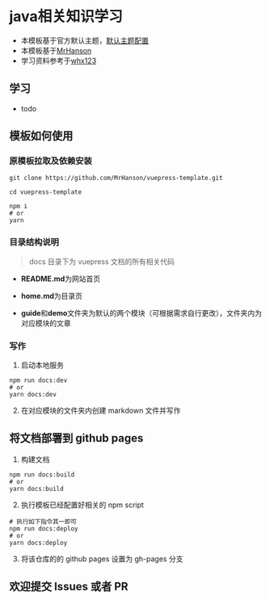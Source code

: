 # java相关知识学习

- 本模板基于官方默认主题，[默认主题配置](https://vuepress.vuejs.org/zh/theme/default-theme-config.html)
- 本模板基于[MrHanson](https://github.com/MrHanson/vuepress-template.git)
- 学习资料参考于[whx123](https://github.com/whx123/JavaHome.git)

## 学习
 - todo

## 模板如何使用

### 原模板拉取及依赖安装

```shell
git clone https://github.com/MrHanson/vuepress-template.git

cd vuepress-template

npm i
# or
yarn
```

### 目录结构说明

> docs 目录下为 vuepress 文档的所有相关代码

- **README.md**为网站首页

- **home.md**为目录页

- **guide**和**demo**文件夹为默认的两个模块（可根据需求自行更改），文件夹内为对应模块的文章

### 写作

1. 启动本地服务

```shell
npm run docs:dev
# or
yarn docs:dev
```

2. 在对应模块的文件夹内创建 markdown 文件并写作

## 将文档部署到 github pages

1. 构建文档

```shell
npm run docs:build
# or
yarn docs:build
```

2. 执行模板已经配置好相关的 npm script

```shell
# 执行如下指令其一即可
npm run docs:deploy
# or
yarn docs:deploy
```

3. 将该仓库的的 github pages 设置为 gh-pages 分支

## 欢迎提交 Issues 或者 PR
